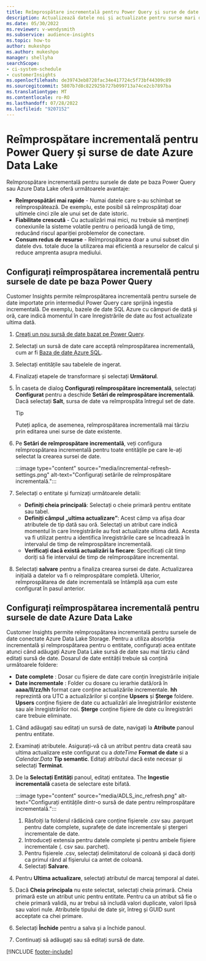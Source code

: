 ```yaml
---
title: Reîmprospătare incrementală pentru Power Query și surse de date Azure Data Lake
description: Actualizează datele noi și actualizate pentru surse mari de date pe baza Power Query sau surse de date Azure Data Lake.
ms.date: 05/30/2022
ms.reviewer: v-wendysmith
ms.subservice: audience-insights
ms.topic: how-to
author: mukeshpo
ms.author: mukeshpo
manager: shellyha
searchScope:
- ci-system-schedule
- customerInsights
ms.openlocfilehash: de39743eb8728fac34e417724c5f73bf44309c89
ms.sourcegitcommit: 5807b7d8c822925b727b099713a74ce2cb7897ba
ms.translationtype: MT
ms.contentlocale: ro-RO
ms.lasthandoff: 07/28/2022
ms.locfileid: "9207152"
---
```

# <a name="incremental-refresh-for-power-query-and-azure-data-lake-data-sources"></a>Reîmprospătare incrementală pentru Power Query și surse de date Azure Data Lake

Reîmprospătare incrementală pentru sursele de date pe baza Power Query sau Azure Data Lake oferă următoarele avantaje:

- **Reîmprospătări mai rapide** - Numai datele care s-au schimbat se reîmprospătează. De exemplu, este posibil să reîmprospătați doar ultimele cinci zile ale unui set de date istoric.
- **Fiabilitate crescută** - Cu actualizări mai mici, nu trebuie să mențineți conexiunile la sisteme volatile pentru o perioadă lungă de timp, reducând riscul apariției problemelor de conectare.
- **Consum redus de resurse** - Reîmprospătarea doar a unui subset din datele dvs. totale duce la utilizarea mai eficientă a resurselor de calcul și reduce amprenta asupra mediului.

## <a name="configure-incremental-refresh-for-data-sources-based-on-power-query"></a>Configurați reîmprospătarea incrementală pentru sursele de date pe baza Power Query

Customer Insights permite reîmprospătarea incrementală pentru sursele de date importate prin intermediul Power Query care sprijină ingestia incrementală. De exemplu, bazele de date SQL Azure cu câmpuri de dată și oră, care indică momentul în care înregistrările de date au fost actualizate ultima dată.

1. [Creați un nou sursă de date bazat pe Power Query](connect-power-query.md).

1. Selectați un sursă de date care acceptă reîmprospătarea incrementală, cum ar fi [Baza de date Azure SQL](/power-query/connectors/azuresqldatabase).

1. Selectați entitățile sau tabelele de ingerat.

1. Finalizați etapele de transformare și selectați **Următorul**.

1. În caseta de dialog **Configurați reîmprospătare incrementală**, selectați **Configurat** pentru a deschide **Setări de reîmprospătare incrementală**. Dacă selectați **Salt**, sursa de date va reîmprospăta întregul set de date.
   > [!TIP]
   > Puteți aplica, de asemenea, reîmprospătarea incrementală mai târziu prin editarea unei surse de date existente.

1. Pe **Setări de reîmprospătare incrementală**, veți configura reîmprospătarea incrementală pentru toate entitățile pe care le-ați selectat la crearea sursei de date.

   :::image type="content" source="media/incremental-refresh-settings.png" alt-text="Configurați setările de reîmprospătare incrementală.":::

1. Selectați o entitate și furnizați următoarele detalii:

   - **Definiți cheia principală**: Selectați o cheie primară pentru entitate sau tabel.
   - **Definiți câmpul „ultima actualizare”**: Acest câmp va afișa doar atributele de tip dată sau oră. Selectați un atribut care indică momentul în care înregistrările au fost actualizate ultima dată. Acesta va fi utilizat pentru a identifica înregistrările care se încadrează în intervalul de timp de reîmprospătare incrementală.
   - **Verificați dacă există actualizări la fiecare**: Specificați cât timp doriți să fie intervalul de timp de reîmprospătare incremental.

1. Selectați **salvare** pentru a finaliza crearea sursei de date. Actualizarea inițială a datelor va fi o reîmprospătare completă. Ulterior, reîmprospătarea de date incrementală se întâmplă așa cum este configurat în pasul anterior.

## <a name="configure-incremental-refresh-for-azure-data-lake-data-sources"></a>Configurați reîmprospătarea incrementală pentru sursele de date Azure Data Lake

Customer Insights permite reîmprospătarea incrementală pentru sursele de date conectate Azure Data Lake Storage. Pentru a utiliza absorbția incrementală și reîmprospătarea pentru o entitate, configurați acea entitate atunci când adăugați Azure Data Lake sursă de date sau mai târziu când editați sursă de date. Dosarul de date entității trebuie să conțină următoarele foldere:

- **Date complete** : Dosar cu fișiere de date care conțin înregistrările inițiale
- **Date incrementale** : Folder cu dosare cu ierarhie dată/oră în **aaaa/ll/zz/hh** format care conține actualizările incrementale. **hh** reprezintă ora UTC a actualizărilor și conține **Upsers** și **Șterge** foldere. **Upsers** conține fișiere de date cu actualizări ale înregistrărilor existente sau ale înregistrărilor noi. **Șterge** conține fișiere de date cu înregistrări care trebuie eliminate.

1. Când adăugați sau editați un sursă de date, navigați la **Atribute** panoul pentru entitate.

1. Examinați atributele. Asigurați-vă că un atribut pentru data creată sau ultima actualizare este configurat cu a *dateTime* **Format de date** si a *Calendar.Data* **Tip semantic**. Editați atributul dacă este necesar și selectați **Terminat**.

1. De la **Selectați Entități** panoul, editați entitatea. The **Ingestie incrementală** caseta de selectare este bifată.

   :::image type="content" source="media/ADLS_inc_refresh.png" alt-text="Configurați entitățile dintr-o sursă de date pentru reîmprospătare incrementală.":::

   1. Răsfoiți la folderul rădăcină care conține fișierele .csv sau .parquet pentru date complete, suprafețe de date incrementale și ștergeri incrementale de date.
   1. Introduceți extensia pentru datele complete și pentru ambele fișiere incrementale (\. csv sau\. parchet).
   1. Pentru fișierele .csv, selectați delimitatorul de coloană și dacă doriți ca primul rând al fișierului ca antet de coloană.
   1. Selectați **Salvare**.

1. Pentru **Ultima actualizare**, selectați atributul de marcaj temporal al datei.

1. Dacă **Cheia principala** nu este selectat, selectați cheia primară. Cheia primară este un atribut unic pentru entitate. Pentru ca un atribut să fie o cheie primară validă, nu ar trebui să includă valori duplicate, valori lipsă sau valori nule. Atributele tipului de date șir, întreg și GUID sunt acceptate ca chei primare.

1. Selectați **Închide** pentru a salva și a închide panoul.

1. Continuați să adăugați sau să editați sursă de date.

[!INCLUDE [footer-include](includes/footer-banner.md)]
